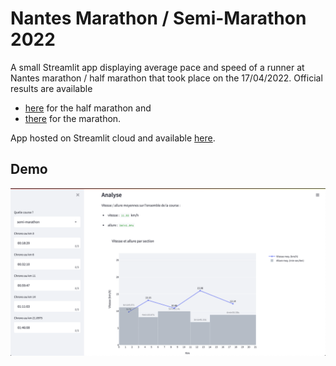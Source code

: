 # Nantes Marathon / Semi-Marathon 2022

A small Streamlit app displaying average pace and speed of a runner at Nantes marathon / half marathon that took place
on the 17/04/2022. Official results are available 
- [here](https://www.sportinnovation.fr/Evenements/Resultats/5181) for the half marathon and
- [there](https://www.sportinnovation.fr/Evenements/Resultats/5182) for the marathon.

App hosted on Streamlit cloud and available [here](https://share.streamlit.io/lribiere/nantes-marathon-2022/main.py).

## Demo

![Demo](doc/screenshot-of-my-results.png)
